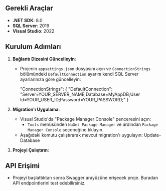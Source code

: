 ## Gerekli Araçlar

- **.NET SDK**: 8.0 
- **SQL Server**: 2019 
- **Visual Studio**: 2022 

## Kurulum Adımları

1. **Bağlantı Dizesini Güncelleyin**:
   - Projenin `appsettings.json` dosyasını açın ve `ConnectionStrings` bölümündeki `DefaultConnection` ayarını kendi SQL Server ayarlarınıza göre güncelleyin:
     
     "ConnectionStrings": {
       "DefaultConnection": "Server=YOUR_SERVER_NAME;Database=MyAppDB;User Id=YOUR_USER_ID;Password=YOUR_PASSWORD;"
     }
     

2. **Migration'ı Uygulama**:
   - Visual Studio'da "Package Manager Console" penceresini açın:
     - `Tools` menüsünden `NuGet Package Manager` ve ardından `Package Manager Console` seçeneğine tıklayın.
   - Aşağıdaki komutu çalıştırarak mevcut migration'ı uygulayın:
             Update-Database
     
  3. **Projeyi Çalıştırın**:
     
## API Erişimi
- Projeyi başlattıktan sonra Swagger arayüzüne erişecek proje.  Buradan API endpointlerini test edebilirsiniz.
     
     
